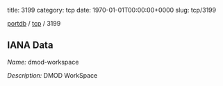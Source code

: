 title: 3199
category: tcp
date: 1970-01-01T00:00:00+0000
slug: tcp/3199

[portdb](/) / [tcp](/category/tcp.html) / 3199


## IANA Data

_Name:_ dmod-workspace

_Description:_ DMOD WorkSpace

